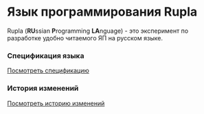 # Язык программирования Rupla
Rupla (**RU**ssian **P**rogramming **LA**nguage) - это эксперимент по разработке удобно читаемого ЯП на русском языке.

### Спецификация языка
[Посмотреть спецификацию](./SPEC.md)

### История изменений
[Посмотреть историю изменений](./CHANGELOG.md)
